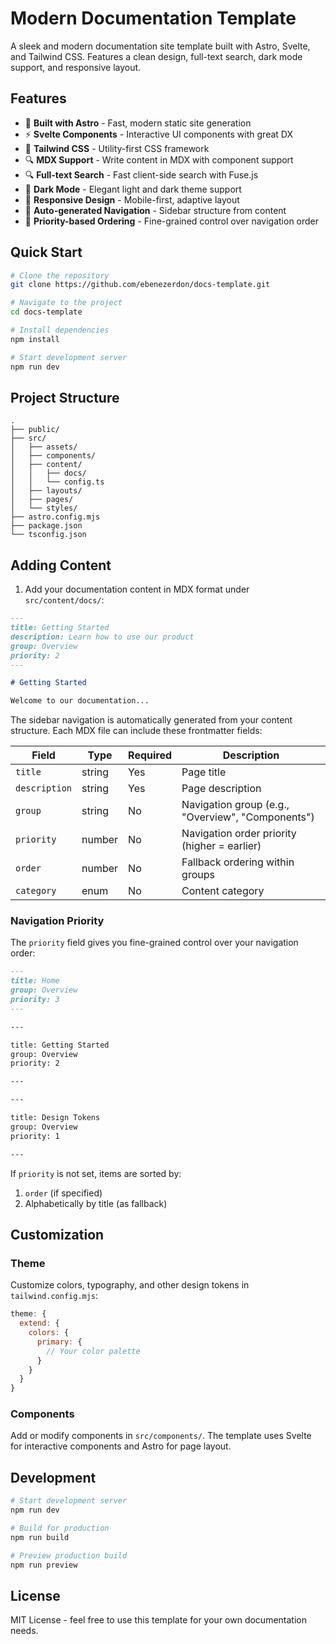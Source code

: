 # Modern Documentation Template

A sleek and modern documentation site template built with Astro, Svelte, and Tailwind CSS. Features a clean design, full-text search, dark mode support, and responsive layout.

## Features

- 🚀 **Built with Astro** - Fast, modern static site generation
- ⚡️ **Svelte Components** - Interactive UI components with great DX
- 🎨 **Tailwind CSS** - Utility-first CSS framework
- 🔍 **MDX Support** - Write content in MDX with component support
- 🔍 **Full-text Search** - Fast client-side search with Fuse.js
- 🌙 **Dark Mode** - Elegant light and dark theme support
- 📱 **Responsive Design** - Mobile-first, adaptive layout
- 🧩 **Auto-generated Navigation** - Sidebar structure from content
- 🎯 **Priority-based Ordering** - Fine-grained control over navigation order

## Quick Start

```bash
# Clone the repository
git clone https://github.com/ebenezerdon/docs-template.git

# Navigate to the project
cd docs-template

# Install dependencies
npm install

# Start development server
npm run dev
```

## Project Structure

```
.
├── public/
├── src/
│   ├── assets/
│   ├── components/
│   ├── content/
│   │   ├── docs/
│   │   └── config.ts
│   ├── layouts/
│   ├── pages/
│   └── styles/
├── astro.config.mjs
├── package.json
└── tsconfig.json
```

## Adding Content

1. Add your documentation content in MDX format under `src/content/docs/`:

```md
---
title: Getting Started
description: Learn how to use our product
group: Overview
priority: 2
---

# Getting Started

Welcome to our documentation...
```

The sidebar navigation is automatically generated from your content structure. Each MDX file can include these frontmatter fields:

| Field         | Type   | Required | Description                                       |
| ------------- | ------ | -------- | ------------------------------------------------- |
| `title`       | string | Yes      | Page title                                        |
| `description` | string | Yes      | Page description                                  |
| `group`       | string | No       | Navigation group (e.g., "Overview", "Components") |
| `priority`    | number | No       | Navigation order priority (higher = earlier)      |
| `order`       | number | No       | Fallback ordering within groups                   |
| `category`    | enum   | No       | Content category                                  |

### Navigation Priority

The `priority` field gives you fine-grained control over your navigation order:

```md
---
title: Home
group: Overview
priority: 3
---

---

title: Getting Started
group: Overview
priority: 2

---

---

title: Design Tokens
group: Overview
priority: 1

---
```

If `priority` is not set, items are sorted by:

1. `order` (if specified)
2. Alphabetically by title (as fallback)

## Customization

### Theme

Customize colors, typography, and other design tokens in `tailwind.config.mjs`:

```js
theme: {
  extend: {
    colors: {
      primary: {
        // Your color palette
      }
    }
  }
}
```

### Components

Add or modify components in `src/components/`. The template uses Svelte for interactive components and Astro for page layout.

## Development

```bash
# Start development server
npm run dev

# Build for production
npm run build

# Preview production build
npm run preview
```

## License

MIT License - feel free to use this template for your own documentation needs.

